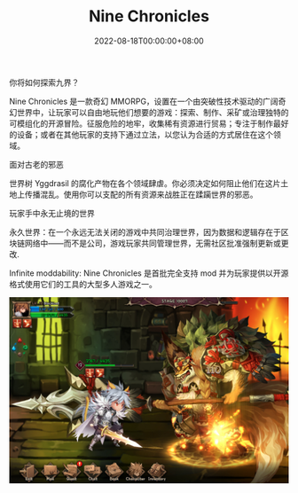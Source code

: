 ﻿---
title: "Nine Chronicles"
description: "由玩家提供支持的 100% 去中心化开源 RPG 🧙‍♀️🧙‍♂️ 立即加入我们的抢先体验！"
date: 2022-08-18T00:00:00+08:00
lastmod: 2022-08-18T00:00:00+08:00
draft: false
authors: ["浮尘"]
featuredImage: "nine-chronicles.png"
tags: ["NFT Games","Nine Chronicles"]
categories: ["nfts"]
nfts: ["NFT Games"]
blockchain: "Other"
website: "https://nine-chronicles.com/"
twitter: "https://twitter.com/NineChronicles"
discord: "https://discord.com/invite/fg6dPk3"
telegram: ""
github: ""
youtube: "https://www.youtube.com/channel/UCCRjtl54jhfZLzCXqfXc4-A"
twitch: ""
facebook: "https://www.facebook.com/NineChronicles"
instagram: "https://www.instagram.com/accounts/login/?next=/NineChronicles/"
reddit: ""
medium: "https://ninechronicles.medium.com/"
steam: ""
gitbook: ""
googleplay: ""
appstore: ""
status: "Live"
weight: 
lightgallery: true
toc: true
pinned: false
recommend: false
recommend1: false
---
你将如何探索九界？ 

Nine Chronicles 是一款奇幻 MMORPG，设置在一个由突破性技术驱动的广阔奇幻世界中，让玩家可以自由地玩他们想要的游戏：探索、制作、采矿或治理独特的可模组化的开源冒险。征服危险的地牢，收集稀有资源进行贸易；专注于制作最好的设备；或者在其他玩家的支持下通过立法，以您认为合适的方式居住在这个领域。

面对古老的邪恶

世界树 Yggdrasil 的腐化产物在各个领域肆虐。你必须决定如何阻止他们在这片土地上传播混乱。使用你可以支配的所有资源来战胜正在蹂躏世界的邪恶。

玩家手中永无止境的世界

永久世界：在一个永远无法关闭的游戏中共同治理世界，因为数据和逻辑存在于区块链网络中——而不是公司，游戏玩家共同管理世界，无需社区批准强制更新或更改. 

Infinite moddability: Nine Chronicles 是首批完全支持 mod 并为玩家提供以开源格式使用它们的工具的大型多人游戏之一。

![1](16546123323.png)

